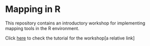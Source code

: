 # Mapping in R

This repository contains an introductory workshop for implementing mapping tools in the R environment.

Click [here](mapping_in_R.Rmd) to check the tutorial for the workshop[a relative link]
